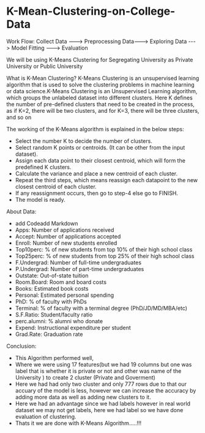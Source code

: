 # K-Mean-Clustering-on-College-Data
Work Flow:
Collect Data ---> Preprocessing Data---> Exploring Data ---> Model Fitting ---> Evaluation

We will be using K-Means Clustering for Segregating University as Private University or Public University

What is K-Mean Clustering?
K-Means Clustering is an unsupervised learning algorithm that is used to solve the clustering problems in machine learning or data science.K-Means Clustering is an Unsupervised Learning algorithm, which groups the unlabeled dataset into different clusters. Here K defines the number of pre-defined clusters that need to be created in the process, as if K=2, there will be two clusters, and for K=3, there will be three clusters, and so on

The working of the K-Means algorithm is explained in the below steps:
- Select the number K to decide the number of clusters.
- Select random K points or centroids. (It can be other from the input dataset).
- Assign each data point to their closest centroid, which will form the predefined K clusters.
- Calculate the variance and place a new centroid of each cluster.
- Repeat the third steps, which means reassign each datapoint to the new closest centroid of each cluster.
- If any reassignment occurs, then go to step-4 else go to FINISH.
- The model is ready.

About Data:
- add Codeadd Markdown
- Apps: Number of applications received
- Accept: Number of applications accepted
- Enroll: Number of new students enrolled
- Top10perc: % of new students from top 10% of their high school class
- Top25perc: % of new students from top 25% of their high school class
- F.Undergrad: Number of full-time undergraduates
- P.Undergrad: Number of part-time undergraduates
- Outstate: Out-of-state tuition
- Room.Board: Room and board costs
- Books: Estimated book costs
- Personal: Estimated personal spending
- PhD: % of faculty with PhDs
- Terminal: % of faculty with a terminal degree (PhD/JD/MD/MBA/etc)
- S.F.Ratio: Student/faculty ratio
- perc.alumni: % alumni who donate
- Expend: Instructional expenditure per student
- Grad.Rate: Graduation rate

Conclusion:
- This Algorithm performed well,
- Where we were using 17 features(but we had 19 columns but one was label that is whether it is private or not and other was name of the University ) to create 2 cluster (Private and Goverment)
- Here we had had only two cluster and only 777 rows due to that our accuary of the model is less, however we can increase the accuracy by adding more data as well as adding new clusters to it.
- Here we had an advantage since we had labels however in real world dataset we may not get labels, here we had label so we have done evaluation of clustering.
- Thats it we are done with K-Means Algorithm.....!!!









